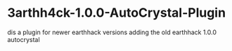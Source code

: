 # 3arthh4ck-1.0.0-AutoCrystal-Plugin
dis a plugin for newer earthhack versions adding the old earthhack 1.0.0 autocrystal
